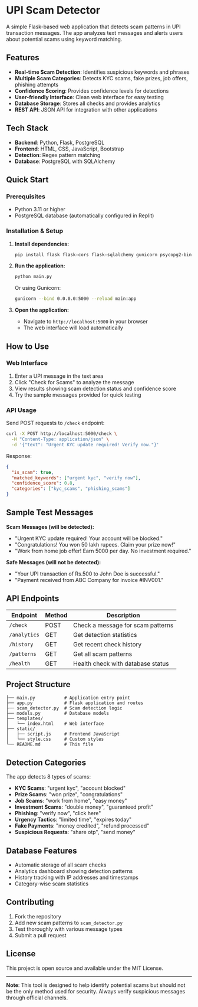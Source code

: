 # UPI Scam Detector

A simple Flask-based web application that detects scam patterns in UPI transaction messages. The app analyzes text messages and alerts users about potential scams using keyword matching.

## Features

- **Real-time Scam Detection**: Identifies suspicious keywords and phrases
- **Multiple Scam Categories**: Detects KYC scams, fake prizes, job offers, phishing attempts
- **Confidence Scoring**: Provides confidence levels for detections
- **User-friendly Interface**: Clean web interface for easy testing
- **Database Storage**: Stores all checks and provides analytics
- **REST API**: JSON API for integration with other applications

## Tech Stack

- **Backend**: Python, Flask, PostgreSQL
- **Frontend**: HTML, CSS, JavaScript, Bootstrap
- **Detection**: Regex pattern matching
- **Database**: PostgreSQL with SQLAlchemy

## Quick Start

### Prerequisites

- Python 3.11 or higher
- PostgreSQL database (automatically configured in Replit)

### Installation & Setup

1. **Install dependencies:**
   ```bash
   pip install flask flask-cors flask-sqlalchemy gunicorn psycopg2-binary
   ```

2. **Run the application:**
   ```bash
   python main.py
   ```
   
   Or using Gunicorn:
   ```bash
   gunicorn --bind 0.0.0.0:5000 --reload main:app
   ```

3. **Open the application:**
   - Navigate to `http://localhost:5000` in your browser
   - The web interface will load automatically

## How to Use

### Web Interface
1. Enter a UPI message in the text area
2. Click "Check for Scams" to analyze the message
3. View results showing scam detection status and confidence score
4. Try the sample messages provided for quick testing

### API Usage
Send POST requests to `/check` endpoint:

```bash
curl -X POST http://localhost:5000/check \
  -H "Content-Type: application/json" \
  -d '{"text": "Urgent KYC update required! Verify now."}'
```

Response:
```json
{
  "is_scam": true,
  "matched_keywords": ["urgent kyc", "verify now"],
  "confidence_score": 0.8,
  "categories": ["kyc_scams", "phishing_scams"]
}
```

## Sample Test Messages

**Scam Messages (will be detected):**
- "Urgent KYC update required! Your account will be blocked."
- "Congratulations! You won 50 lakh rupees. Claim your prize now!"
- "Work from home job offer! Earn 5000 per day. No investment required."

**Safe Messages (will not be detected):**
- "Your UPI transaction of Rs.500 to John Doe is successful."
- "Payment received from ABC Company for invoice #INV001."

## API Endpoints

| Endpoint | Method | Description |
|----------|--------|-------------|
| `/check` | POST | Check a message for scam patterns |
| `/analytics` | GET | Get detection statistics |
| `/history` | GET | Get recent check history |
| `/patterns` | GET | Get all scam patterns |
| `/health` | GET | Health check with database status |

## Project Structure

```
├── main.py           # Application entry point
├── app.py            # Flask application and routes
├── scam_detector.py  # Scam detection logic
├── models.py         # Database models
├── templates/
│   └── index.html    # Web interface
├── static/
│   ├── script.js     # Frontend JavaScript
│   └── style.css     # Custom styles
└── README.md         # This file
```

## Detection Categories

The app detects 8 types of scams:
- **KYC Scams**: "urgent kyc", "account blocked"
- **Prize Scams**: "won prize", "congratulations"
- **Job Scams**: "work from home", "easy money"
- **Investment Scams**: "double money", "guaranteed profit"
- **Phishing**: "verify now", "click here"
- **Urgency Tactics**: "limited time", "expires today"
- **Fake Payments**: "money credited", "refund processed"
- **Suspicious Requests**: "share otp", "send money"

## Database Features

- Automatic storage of all scam checks
- Analytics dashboard showing detection patterns
- History tracking with IP addresses and timestamps
- Category-wise scam statistics

## Contributing

1. Fork the repository
2. Add new scam patterns to `scam_detector.py`
3. Test thoroughly with various message types
4. Submit a pull request

## License

This project is open source and available under the MIT License.

---

**Note**: This tool is designed to help identify potential scams but should not be the only method used for security. Always verify suspicious messages through official channels.